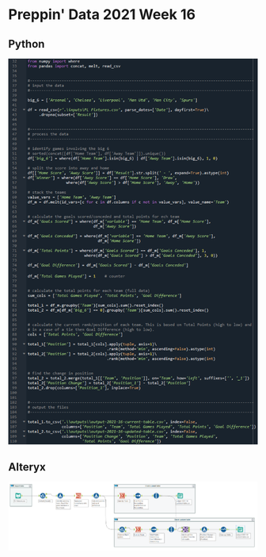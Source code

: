 # Preppin' Data 2021 Week 16

## Python
<a href="preppin-data-2021-16.py">
<img src="img-python-code-2021-16.png?raw=true" alt="Python code">
</a>

## Alteryx
<a href="/preppin-data-2021-16.yxmd">
<img src="img-alteryx-2021-16.png?raw=true" alt="Alteryx workflow">
</a>